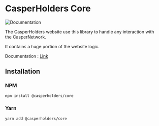 # CasperHolders Core

![Documentation](docs/badge.svg)

The CasperHolders website use this library to handle any interaction with the CasperNetwork.

It contains a huge portion of the website logic.

Documentation : [Link]()

## Installation

### NPM

```bash
npm install @casperholders/core
```

### Yarn

```bash
yarn add @casperholders/core
```